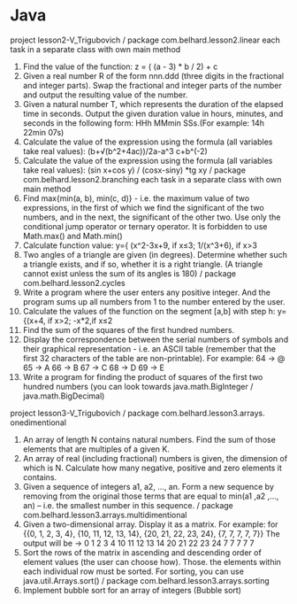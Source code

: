 # Java
project lesson2-V_Trigubovich 
/ package com.belhard.lesson2.linear
each task in a separate class with own main method
1. Find the value of the function: z = ( (a - 3) * b / 2) + c
2. Given a real number R of the form nnn.ddd (three digits in the fractional and integer parts). Swap the fractional and integer parts of the number and output the resulting value of the number.
3. Given a natural number T, which represents the duration of the elapsed time in seconds. Output the given duration value in hours, minutes, and seconds in the following form: HHh MMmin SSs.(For example: 14h 22min 07s)
4. Calculate the value of the expression using the formula (all variables take real values):
(b+√(b^2+4ac))/2a-a^3 c+b^(-2)
5. Calculate the value of the expression using the formula (all variables take real values):
(sin x+cos y) / (cosx-siny) *tg xy
/ package com.belhard.lesson2.branching
each task in a separate class with own main method
1. Find max{min(a, b), min(c, d)} - i.e. the maximum value of two expressions, in the first of which we find the significant of the two numbers, and in the next, the significant of the other two. Use only the conditional jump operator or ternary operator. It is forbidden to use Math.max() and Math.min()
2.	Calculate function value:
	y={ (x^2-3x+9, if x≤3; 1/(x^3+6), if x>3
3.	Two angles of a triangle are given (in degrees). Determine whether such a triangle exists, and if so, whether it is a right triangle. (A triangle cannot exist unless the sum of its angles is 180)
/ package com.belhard.lesson2.cycles
1. Write a program where the user enters any positive integer. And the program sums up all numbers from 1 to the number entered by the user.
2. Calculate the values of the function on the segment [a,b] with step h:
y= {(x+4, if x>2; -x*2,if x≤2
3. Find the sum of the squares of the first hundred numbers.
4. Display the correspondence between the serial numbers of symbols and their graphical representation - i.e. an ASCII table (remember that the first 32 characters of the table are non-printable).
For example:
64 -> @ 65 -> A 66 -> B
67 -> C 68 -> D 69 -> E
5. Write a program for finding the product of squares of the first two hundred numbers (you can look towards java.math.BigInteger / java.math.BigDecimal)

project lesson3-V_Trigubovich
/ package com.belhard.lesson3.arrays. onedimentional
1. An array of length N contains natural numbers. Find the sum of those elements that are multiples of a given K.
2. An array of real (including fractional) numbers is given, the dimension of which is N. Calculate how many negative, positive and zero elements it contains.
3. Given a sequence of integers a1, a2, ..., an. Form a new sequence by removing from the original those terms that are equal to min(a1 ,a2 ,..., an) – i.e. the smallest number in this sequence.
/ package com.belhard.lesson3.arrays.multidimentional
1. Given a two-dimensional array. Display it as a matrix.
For example:
for {{0, 1, 2, 3, 4}, {10, 11, 12, 13, 14}, {20, 21, 22, 23, 24}, {7, 7, 7, 7, 7}}
The output will be ->
   0 1 2 3 4
10 11 12 13 14
20 21 22 23 24
   7 7 7 7 7
2. Sort the rows of the matrix in ascending and descending order of element values (the user can choose how). Those. the elements within each individual row must be sorted. For sorting, you can use java.util.Arrays.sort()
/ package com.belhard.lesson3.arrays.sorting
1. Implement bubble sort for an array of integers (Bubble sort)
